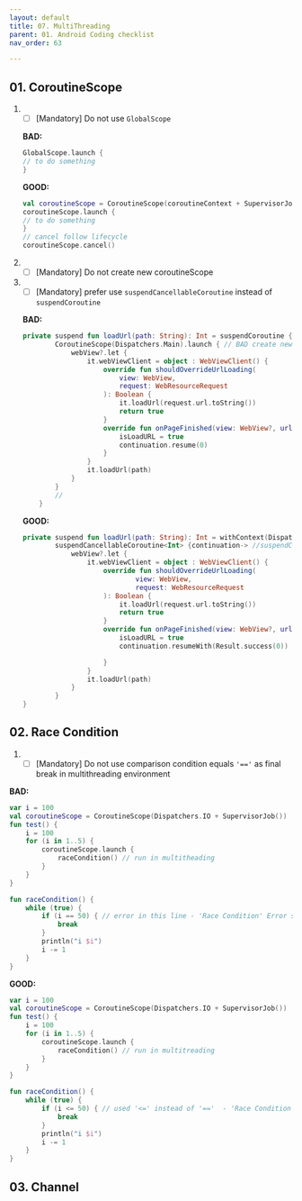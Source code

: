 ```yaml
---
layout: default
title: 07. MultiThreading
parent: 01. Android Coding checklist
nav_order: 63

---
```


## 01. CoroutineScope

1. - [ ] [Mandatory] Do not use `GlobalScope`

    __BAD:__
    ```kotlin
    GlobalScope.launch {
    // to do something
    }
    ```
    __GOOD:__
    ```kotlin
    val coroutineScope = CoroutineScope(coroutineContext + SupervisorJob()) // or using coroutine scope follow lifecycle
    coroutineScope.launch {
    // to do something  
    }
    // cancel follow lifecycle
    coroutineScope.cancel() 
    ```
1. - [ ] [Mandatory] Do not create new coroutineScope
1. - [ ] [Mandatory] prefer use `suspendCancellableCoroutine` instead of `suspendCoroutine`

    __BAD:__

    ```kotlin
    private suspend fun loadUrl(path: String): Int = suspendCoroutine { continuation ->
            CoroutineScope(Dispatchers.Main).launch { // BAD create new CoroutineScope(Dispatchers.Main)
                webView?.let {
                    it.webViewClient = object : WebViewClient() {
                        override fun shouldOverrideUrlLoading(
                            view: WebView,
                            request: WebResourceRequest
                        ): Boolean {
                            it.loadUrl(request.url.toString())
                            return true
                        }
                        override fun onPageFinished(view: WebView?, url: String?) {
                            isLoadURL = true
                            continuation.resume(0)
                        }
                    }
                    it.loadUrl(path)
                }
            }
            //
        }
    ```
    __GOOD:__
    ```kotlin
    private suspend fun loadUrl(path: String): Int = withContext(Dispatchers.Main) { 
            suspendCancellableCoroutine<Int> {continuation-> //suspendCoroutine => suspendCancellableCoroutine
                webView?.let {
                    it.webViewClient = object : WebViewClient() {
                        override fun shouldOverrideUrlLoading(
                                view: WebView,
                                request: WebResourceRequest
                        ): Boolean {
                            it.loadUrl(request.url.toString())
                            return true
                        }
                        override fun onPageFinished(view: WebView?, url: String?) {
                            isLoadURL = true
                            continuation.resumeWith(Result.success(0))

                        }
                    }
                    it.loadUrl(path)
                }
            }
    }
    ```


## 02. Race Condition

1. - [ ] [Mandatory] Do not use comparison condition equals  `'=='` as final break in multithreading environment

__BAD:__

```kotlin
var i = 100
val coroutineScope = CoroutineScope(Dispatchers.IO + SupervisorJob())
fun test() {
    i = 100
    for (i in 1..5) {
        coroutineScope.launch {
            raceCondition() // run in multitheading
        }
    }
}

fun raceCondition() {
    while (true) {
        if (i == 50) { // error in this line - 'Race Condition' Error still occurs, nerver going to 'break'
            break
        }
        println("i $i")
        i -= 1
    }
}
```
__GOOD:__

```kotlin
var i = 100
val coroutineScope = CoroutineScope(Dispatchers.IO + SupervisorJob())
fun test() {
    i = 100
    for (i in 1..5) {
        coroutineScope.launch {
            raceCondition() // run in multitreading
        }
    }
}

fun raceCondition() {
    while (true) {
        if (i <= 50) { // used '<=' instead of '=='  - 'Race Condition' Error still occurs, but can jump to next logic
            break
        }
        println("i $i")
        i -= 1
    }
}
```


## 03. Channel